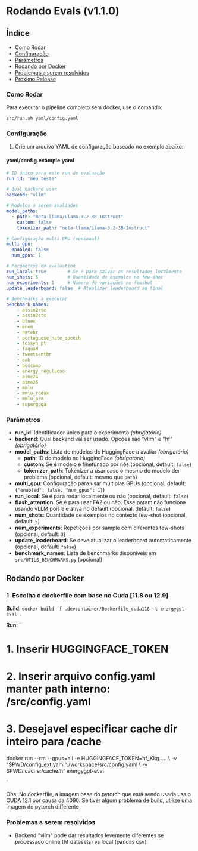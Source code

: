 # Rodando Evals (v1.1.0)


## Índice
- [Como Rodar](#como-rodar)
- [Configuração](#configuração)
- [Parâmetros](#parâmetros)
- [Rodando por Docker](#rodando-por-docker)
- [Problemas a serem resolvidos](#problemas-a-serem-resolvidos)
- [Proximo Release](#proximo-release)


### Como Rodar

Para executar o pipeline completo sem docker, use o comando:

```bash
src/run.sh yaml/config.yaml
```


### Configuração

1. Crie um arquivo YAML de configuração baseado no exemplo abaixo:

#### yaml/config.example.yaml
```yaml
# ID único para este run de evaluação
run_id: "meu_teste"

# Qual backend usar
backend: "vllm"

# Modelos a serem avaliados
model_paths:
  - path: "meta-llama/Llama-3.2-3B-Instruct"
    custom: false
    tokenizer_path: "meta-llama/Llama-3.2-3B-Instruct"

# Configuração multi-GPU (opcional)
multi_gpu:
  enabled: false
  num_gpus: 1

# Parâmetros do evaluation
run_local: true        # Se é para salvar os resultados localmente
num_shots: 5           # Quantidade de exemplos no few-shot
num_experiments: 1     # Número de variações no fewshot
update_leaderboard: false  # Atualizar leaderboard ao final

# Benchmarks a executar
benchmark_names:
    - assin2rte
    - assin2sts
    - bluex
    - enem
    - hatebr
    - portuguese_hate_speech
    - toxsyn_pt
    - faquad
    - tweetsentbr
    - oab
    - poscomp
    - energy_regulacao
    - aime24
    - aime25
    - mmlu
    - mmlu_redux
    - mmlu_pro
    - supergpqa
```


### Parâmetros

- **run_id**: Identificador único para o experimento *(obrigatório)*
- **backend**: Qual backend vai ser usado. Opções são "vllm" e "hf" *(obrigatório)*
- **model_paths**: Lista de modelos do HuggingFace a avaliar *(obrigatório)*
  - **path**: ID do modelo no HuggingFace *(obrigatório)*
  - **custom**: Se é modelo é finetunado por nós (opcional, default: `false`)
  - **tokenizer_path**: Tokenizer a usar caso o mesmo do modelo der problema (opcional, default: mesmo que `path`)
- **multi_gpu**: Configuração para usar múltiplas GPUs (opcional, default: `{"enabled": false, "num_gpus": 1}`)
- **run_local**: Se é para rodar localmente ou não (opcional, default: `false`)
- **flash_attention**: Se é para usar FA2 ou não. Esse param não funciona usando vLLM pois ele ativa no default (opcional, default: `false`)
- **num_shots**: Quantidade de exemplos no contexto few-shot (opcional, default: `5`)
- **num_experiments**: Repetições por sample com diferentes few-shots (opcional, default: `3`)
- **update_leaderboard**: Se deve atualizar o leaderboard automaticamente (opcional, default: `false`)
- **benchmark_names**: Lista de benchmarks disponíveis em `src/UTILS_BENCHMARKS.py` (opcional)


## Rodando por Docker
### 1. Escolha o dockerfile com base no Cuda [11.8 ou 12.9]
**Build**: `docker build -f .devcontainer/Dockerfile_cuda118 -t energygpt-eval .`

**Run**: `

# 1. Inserir HUGGINGFACE_TOKEN
# 2. Inserir arquivo config.yaml manter path interno: /src/config.yaml
# 3. Desejavel especificar cache dir inteiro para /cache
docker run --rm --gpus=all -e HUGGINGFACE_TOKEN=hf_Kkg..... \ 
  -v "$PWD/config_ext.yaml":/workspace/src/config.yaml \ 
  -v $PWD/.cache:/cache/hf energygpt-eval

`

Obs: No dockerfile, a imagem base do pytorch que está sendo usada usa o CUDA 12.1 por causa da 4090. Se tiver algum problema de build, utilize uma imagem do pytorch differente


### Problemas a serem resolvidos

- Backend "vllm" pode dar resultados levemente diferentes se processado online (hf datasets) vs local (pandas csv).

